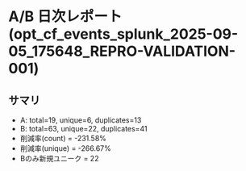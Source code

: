 # A/B 日次レポート (opt_cf_events_splunk_2025-09-05_175648_REPRO-VALIDATION-001)

## サマリ
- A: total=19, unique=6, duplicates=13
- B: total=63, unique=22, duplicates=41
- 削減率(count) = -231.58%
- 削減率(unique) = -266.67%
- Bのみ新規ユニーク = 22
